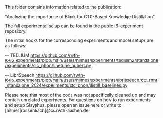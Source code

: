 This folder contains information related to the publication:

"Analyzing the Importance of Blank for CTC-Based Knowledge Distillation"

The full experimental setup can be found in the public i6-experiment repository.

The initial hooks for the corresponding experiments and model setups are as follows:

-- TEDLIUM
https://github.com/rwth-i6/i6_experiments/blob/main/users/hilmes/experiments/tedlium2/standalone/experiments/ctc_phon/finetune_hubert.py

-- LibriSpeech
https://github.com/rwth-i6/i6_experiments/blob/main/users/hilmes/experiments/librispeech/ctc_rnnt_standalone_2024/experiments/ctc_phon/distill_baselines.py

Please note that most of the code was not specifically cleaned up and may contain unrelated experiments. For questions on how to run experiments and setup Sisyphus, please open an issue here or write to [hilmes|rossenbach]@cs.rwth-aachen.de
